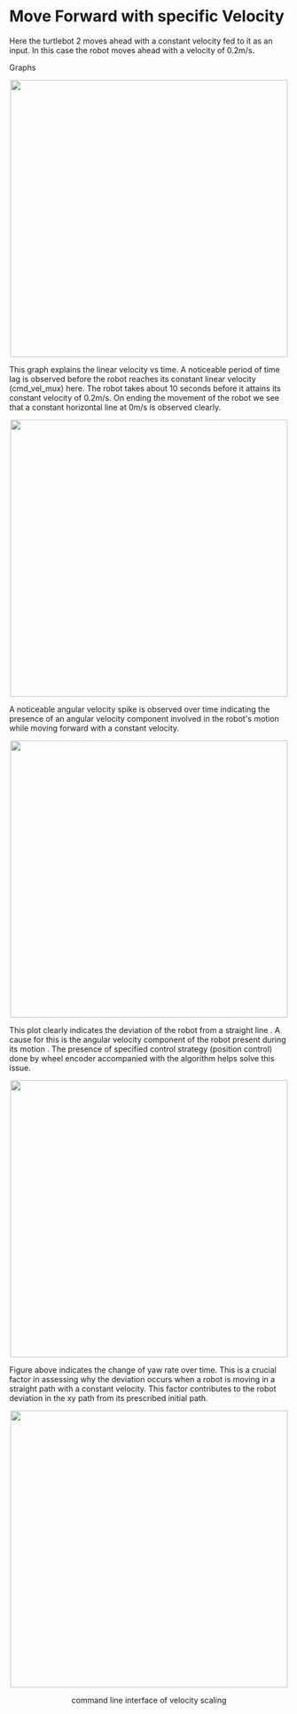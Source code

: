 # Move Forward with specific Velocity

Here the turtlebot 2 moves ahead with a constant velocity fed to it as an input. In this case the robot moves ahead with a velocity of 0.2m/s. 

Graphs
<p align="center">
<img width="500" src="https://user-images.githubusercontent.com/44544565/205487707-396a08c3-90b0-4aa0-b440-abaf8bf7aa19.png">


This graph explains the linear velocity vs time. A noticeable period of time lag is observed before the robot reaches its constant linear velocity (cmd_vel_mux) here. The robot takes about 10 seconds before it attains its constant velocity of 0.2m/s. On ending the movement of the robot we see that a constant horizontal line at 0m/s is observed clearly.

<p align="center"><img width="500" src="https://user-images.githubusercontent.com/44544565/205487722-2e43765f-7797-402e-af61-5d7d12618ff9.png"></p>


A noticeable angular velocity spike is observed over time indicating the presence of an angular velocity component involved in the robot's motion while moving forward with a constant velocity.

<p align="center"><img width="500" src="https://user-images.githubusercontent.com/44544565/205487785-47a34c7a-1d93-4af8-bc5d-9c64c2f9d625.png"></p>



This plot clearly indicates the deviation of the robot from a straight line . A cause for this is the angular velocity component of the robot present during its motion . The presence of specified control strategy (position control) done by wheel encoder accompanied with the algorithm helps solve this issue.

<p align="center"><img width="500" src="https://user-images.githubusercontent.com/44544565/205487788-fc03c438-07e9-454d-87b6-b1b70302c751.png"></p>


Figure above indicates the change of yaw rate over time. This is a crucial factor in assessing why the deviation occurs when a robot is moving in a straight path with a constant velocity. This factor contributes to the robot deviation in the xy path from its prescribed initial path.


<p align="center"><img width="500" src="https://user-images.githubusercontent.com/44544565/205487410-2eb74600-ce49-4717-801a-dbbd4cfa3ffd.png"></p>

<p align="center">command line interface of velocity scaling</p>
